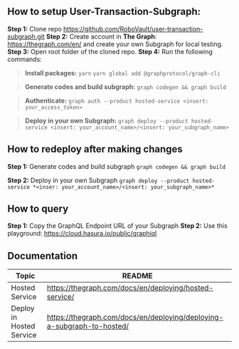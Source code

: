 ## How to setup User-Transaction-Subgraph:

**Step 1:** Clone repo https://github.com/RoboVault/user-transaction-subgraph.git
**Step 2:** Create account in **The Graph**: https://thegraph.com/en/ and create your own Subgraph for local testing.
**Step 3:** Open root folder of the cloned repo.
**Step 4:** Run the following commands:

> **Install packages:**
`yarn`
`yarn global add @graphprotocol/graph-cli`

> **Generate codes and build subgraph:**
`graph codegen && graph build`

> **Authenticate:**
`graph auth --product hosted-service <insert: your_access_token>`

> **Deploy in your own Subgraph:**
`graph deploy --product hosted-service <insert: your_account_name>/<insert: your_subgraph_name>`

## How to redeploy after making changes

**Step 1:** Generate codes and build subgraph
`graph codegen && graph build`

**Step 2:** Deploy in your own Subgraph
`graph deploy --product hosted-service *<inser: your_account_name>/<insert: your_subgraph_name>*`

## How to query

**Step 1:** Copy the GraphQL Endpoint URL of your Subgraph
**Step 2:** Use this playground: https://cloud.hasura.io/public/graphiql

## Documentation

| Topic | README |
| ------ | ------ |
| Hosted Service | https://thegraph.com/docs/en/deploying/hosted-service/ |
| Deploy in Hosted Service | https://thegraph.com/docs/en/deploying/deploying-a-subgraph-to-hosted/ |
